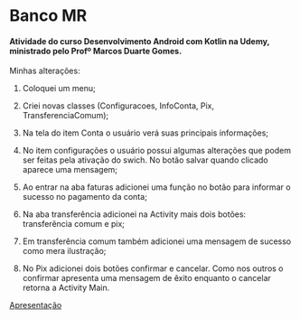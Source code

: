 # Banco MR

#### Atividade do curso Desenvolvimento Android com Kotlin na Udemy, ministrado pelo Profº Marcos Duarte Gomes.

Minhas alterações:

1. Coloquei um menu;

2. Criei novas classes (Configuracoes, InfoConta, Pix, TransferenciaComum);

3. Na tela do item Conta o usuário verá suas principais informações;

4. No item configurações o usuário possui algumas alterações que podem ser feitas pela ativação do swich. No botão salvar quando clicado aparece uma mensagem; 

5. Ao entrar na aba faturas adicionei uma função no botão para informar o sucesso no pagamento da conta;

6. Na aba transferência adicionei na Activity mais dois botões: transferência comum e pix;

7. Em transferência comum também adicionei uma mensagem de sucesso como mera ilustração;

8. No Pix adicionei dois botões confirmar e cancelar. Como nos outros o confirmar apresenta uma mensagem de êxito enquanto o cancelar retorna a Activity Main.

   

[Apresentação](https://youtu.be/MhW7ZAQViZA)

